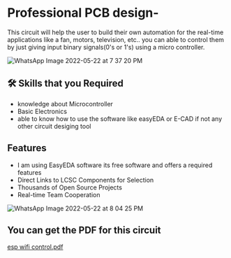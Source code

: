 # Professional PCB design-
This circuit will help the user to build their own automation for the real-time applications like a fan, motors, television, etc.. you can able to control them by just giving input binary signals(0's or 1's) using a micro controller.


![WhatsApp Image 2022-05-22 at 7 37 20 PM](https://user-images.githubusercontent.com/61703896/169699224-db4fe810-e79e-4125-bc25-c95002b7b17f.jpeg)




## 🛠 Skills that you Required
- knowledge about Microcontroller
- Basic Electronics
- able to know how to use the software like easyEDA or E-CAD 
   if not any other circuit desiging tool



## Features

- I am using EasyEDA software its free software and offers a required features 
- Direct Links to LCSC Components for Selection
- Thousands of Open Source Projects
- Real-time Team Cooperation



![WhatsApp Image 2022-05-22 at 8 04 25 PM](https://user-images.githubusercontent.com/61703896/169700616-69e60630-d712-4404-9a70-922be079dc24.jpeg)


## You can get the PDF for this circuit
[esp wifi control.pdf](https://github.com/veerankitarun/Made-very-own-professional-PCB-design-/files/8749645/esp.wifi.control.pdf)
